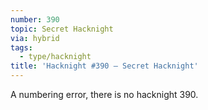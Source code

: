 ```yaml
---
number: 390
topic: Secret Hacknight
via: hybrid
tags:
  - type/hacknight
title: 'Hacknight #390 – Secret Hacknight'
---
```


A numbering error, there is no hacknight 390.